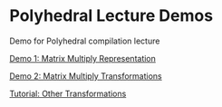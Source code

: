 # Polyhedral Lecture Demos
Demo for Polyhedral compilation lecture

[Demo 1: Matrix Multiply Representation](http://playground.pollylabs.org/?sess=%7B%221%22%3A%5B%22context%20%3D%20isl.set(%5C%22%7B%20%3A%20%7D%5C%22)%5Cndomain%20%3D%20isl.union_set(%5C%22%5BN%2CM%5D-%3E%7B%20S%5Bi%2Cj%5D%20%3A%200%20%3C%3Di%3C%3DN%20and%200%3C%3Dj%3C%3DM%3B%20%20T%5Bi%2Cj%2Ck%5D%20%3A%200%20%3C%3Di%3C%3DN%20and%200%3C%3Dj%3C%3DM%20and%200%3C%3Dk%3C%3DM%20%7D%5C%22)%5Cnschedule%20%3D%20isl.union_map(%5C%22%7B%20S%5Bi%2Cj%5D%20-%3E%20W%5Bi%2Cj%2C-1%5D%20%3B%20T%5Bi%2Cj%2Ck%5D-%3EW%5Bi%2Cj%2Ck%5D%20%7D%5C%22)%5Cnschedule_domain%20%3D%20schedule.intersect_domain(domain)%5Cn%22%2C%22%22%2C%22%22%5D%2C%222%22%3A%5B%22build%20%3D%20isl.ast_build.from_context(context)%20%5Cnast%20%3D%20build.node_from_schedule_map(schedule.intersect_domain(domain))%5Cnprint_code(ast)%22%2C%22%22%2C%22%22%5D%2C%223%22%3A%5B%22%22%2C%22%22%2C%22%22%5D%7D)

[Demo 2: Matrix Multiply Transformations](http://playground.pollylabs.org/?sess=%7B%221%22%3A%5B%22context%20%3D%20isl.set(%5C%22%7B%20%3A%20%7D%5C%22)%5Cndomain%20%3D%20isl.union_set(%5C%22%7B%20S%5Bi%2Cj%5D%20%3A%200%20%3C%3Di%3C10%20and%200%3C%3Dj%3C20%3B%20%20T%5Bi%2Cj%2Ck%5D%20%3A%200%20%3C%3Di%3C10%20and%200%3C%3Dj%3C20%20and%200%3C%3Dk%3C30%20%7D%5C%22)%5Cnschedule%20%3D%20isl.union_map(%5C%22%7B%20S%5Bi%2Cj%5D%20-%3E%20W%5Bi%2Cj%2C-1%5D%20%3B%20T%5Bi%2Cj%2Ck%5D-%3EW%5Bi%2Cj%2Ck%5D%20%7D%5C%22)%5Cnschedule_domain%20%3D%20schedule.intersect_domain(domain)%5Cn%22%2C%22%22%2C%22python%22%5D%2C%222%22%3A%5B%22build%20%3D%20isl.ast_build.from_context(context)%20%5Cnast%20%3D%20build.node_from_schedule_map(schedule.intersect_domain(domain))%5Cnprint_code(ast)%22%2C%22%3Cpre%20class%3D%27code%27%3E%3Ccode%20class%3D%5C%22cpp%20hljs%5C%22%3Efor%20(int%20c0%20%3D%200%3B%20c0%20%3C%3D%209%3B%20c0%20%2B%3D%201)%5Cn%20%20for%20(int%20c1%20%3D%200%3B%20c1%20%3C%3D%2019%3B%20c1%20%2B%3D%201)%20%7B%5Cn%20%20%20%20S(c0%2C%20c1)%3B%5Cn%20%20%20%20for%20(int%20c2%20%3D%200%3B%20c2%20%3C%3D%2029%3B%20c2%20%2B%3D%201)%5Cn%20%20%20%20%20%20T(c0%2C%20c1%2C%20c2)%3B%5Cn%20%20%7D%5Cn%3C%2Fcode%3E%3C%2Fpre%3E%5Cn%22%2C%22python%22%5D%2C%223%22%3A%5B%22%23Loop%20Permutation%5Cn%23%23%20i%2Cj%20permutation%22%2C%22%3Ca%20onclick%3D%27pt_editMarkdown(this)%27%20tabindex%3D%27-1%27%20class%3D%5C%22pt-markdown-link%5C%22%3E%5BMarkdown%5D%3C%2Fa%3E%3Ch1%20id%3D%5C%22looppermutation%5C%22%3ELoop%20Permutation%3C%2Fh1%3E%5Cn%3Ch2%20id%3D%5C%22ijpermutation%5C%22%3Ei%2Cj%20permutation%3C%2Fh2%3E%5Cn%22%2C%22markdown%22%5D%2C%224%22%3A%5B%22transformation%20%3D%20isl.union_map(%5C%22%7BW%5Bi%2Cj%2Ck%5D-%3EW%5Bj%2Ci%2Ck%5D%7D%5C%22)%5Cntransformed_schedule%20%3D%20schedule.apply_range(transformation)%5Cnast_i_j%20%3D%20build.node_from_schedule_map(transformed_schedule.intersect_domain(domain))%5Cnprint_code(ast_i_j)%22%2C%22%3Cpre%20class%3D%27code%27%3E%3Ccode%20class%3D%5C%22cpp%20hljs%5C%22%3Efor%20(int%20c0%20%3D%200%3B%20c0%20%3C%3D%2019%3B%20c0%20%2B%3D%201)%5Cn%20%20for%20(int%20c1%20%3D%200%3B%20c1%20%3C%3D%209%3B%20c1%20%2B%3D%201)%20%7B%5Cn%20%20%20%20S(c1%2C%20c0)%3B%5Cn%20%20%20%20for%20(int%20c2%20%3D%200%3B%20c2%20%3C%3D%2029%3B%20c2%20%2B%3D%201)%5Cn%20%20%20%20%20%20T(c1%2C%20c0%2C%20c2)%3B%5Cn%20%20%7D%5Cn%3C%2Fcode%3E%3C%2Fpre%3E%5Cn%22%2C%22python%22%5D%2C%225%22%3A%5B%22%23%23%20Move%20K%20to%20outermost%20loop%22%2C%22%3Ca%20onclick%3D%27pt_editMarkdown(this)%27%20tabindex%3D%27-1%27%20class%3D%5C%22pt-markdown-link%5C%22%3E%5BMarkdown%5D%3C%2Fa%3E%3Ch2%20id%3D%5C%22movektooutermostloop%5C%22%3EMove%20K%20to%20outermost%20loop%3C%2Fh2%3E%5Cn%22%2C%22markdown%22%5D%2C%226%22%3A%5B%22transformation_2%20%3D%20isl.union_map(%5C%22%7BW%5Bi%2Cj%2Ck%5D-%3EW%5Bk%2Ci%2Cj%5D%7D%5C%22)%5Cntransformed_schedule_2%20%3D%20schedule.apply_range(transformation_2)%5Cnast_i_k%20%3D%20build.node_from_schedule_map(transformed_schedule_2.intersect_domain(domain))%5Cnprint_code(ast_i_k)%22%2C%22%3Cpre%20class%3D%27code%27%3E%3Ccode%20class%3D%5C%22cpp%20hljs%5C%22%3E%7B%5Cn%20%20for%20(int%20c1%20%3D%200%3B%20c1%20%3C%3D%209%3B%20c1%20%2B%3D%201)%5Cn%20%20%20%20for%20(int%20c2%20%3D%200%3B%20c2%20%3C%3D%2019%3B%20c2%20%2B%3D%201)%5Cn%20%20%20%20%20%20S(c1%2C%20c2)%3B%5Cn%20%20for%20(int%20c0%20%3D%200%3B%20c0%20%3C%3D%2029%3B%20c0%20%2B%3D%201)%5Cn%20%20%20%20for%20(int%20c1%20%3D%200%3B%20c1%20%3C%3D%209%3B%20c1%20%2B%3D%201)%5Cn%20%20%20%20%20%20for%20(int%20c2%20%3D%200%3B%20c2%20%3C%3D%2019%3B%20c2%20%2B%3D%201)%5Cn%20%20%20%20%20%20%20%20T(c1%2C%20c2%2C%20c0)%3B%5Cn%7D%5Cn%3C%2Fcode%3E%3C%2Fpre%3E%5Cn%22%2C%22python%22%5D%2C%227%22%3A%5B%22%23%20Loop%20Tiling%22%2C%22%3Ca%20onclick%3D%27pt_editMarkdown(this)%27%20tabindex%3D%27-1%27%20class%3D%5C%22pt-markdown-link%5C%22%3E%5BMarkdown%5D%3C%2Fa%3E%3Ch1%20id%3D%5C%22looptiling%5C%22%3ELoop%20Tiling%3C%2Fh1%3E%5Cn%22%2C%22markdown%22%5D%2C%228%22%3A%5B%22tile_size%3D5%5Cntransformation_3%20%3D%20isl.union_map(%5C%22%7BW%5Bi%2Cj%2Ck%5D-%3EW%5Bfloor(i%2F5)%2Cfloor(j%2F5)%2Ci%255%2Cj%255%2Ck%5D%7D%5C%22)%5Cntransformed_schedule_3%20%3D%20schedule.apply_range(transformation_3)%5Cnast_i_k%20%3D%20build.node_from_schedule_map(transformed_schedule_3.intersect_domain(domain))%5Cnprint_code(ast_i_k)%22%2C%22%3Cpre%20class%3D%27code%27%3E%3Ccode%20class%3D%5C%22cpp%20hljs%5C%22%3Efor%20(int%20c0%20%3D%200%3B%20c0%20%3C%3D%201%3B%20c0%20%2B%3D%201)%5Cn%20%20for%20(int%20c1%20%3D%200%3B%20c1%20%3C%3D%203%3B%20c1%20%2B%3D%201)%5Cn%20%20%20%20for%20(int%20c2%20%3D%200%3B%20c2%20%3C%3D%204%3B%20c2%20%2B%3D%201)%5Cn%20%20%20%20%20%20for%20(int%20c3%20%3D%200%3B%20c3%20%3C%3D%204%3B%20c3%20%2B%3D%201)%20%7B%5Cn%20%20%20%20%20%20%20%20S(5%20*%20c0%20%2B%20c2%2C%205%20*%20c1%20%2B%20c3)%3B%5Cn%20%20%20%20%20%20%20%20for%20(int%20c4%20%3D%200%3B%20c4%20%3C%3D%2029%3B%20c4%20%2B%3D%201)%5Cn%20%20%20%20%20%20%20%20%20%20T(5%20*%20c0%20%2B%20c2%2C%205%20*%20c1%20%2B%20c3%2C%20c4)%3B%5Cn%20%20%20%20%20%20%7D%5Cn%3C%2Fcode%3E%3C%2Fpre%3E%5Cn%22%2C%22python%22%5D%2C%229%22%3A%5B%22%23%23%23Order%20of%20update%20on%20C%5Cn%23%23%23%23%20Tile%201%5CnC%5B0%2C0%5D%2CC%5B0%2C1%5D%2CC%5B0%2C2%5D%2CC%5B0%2C3%5D%2CC%5B0%2C4%5D%2C%5Cn%5CnC%5B1%2C0%5D%2CC%5B1%2C1%5D%2CC%5B1%2C2%5D%2CC%5B1%2C3%5D%2CC%5B1%2C4%5D%2C%5Cn%5CnC%5B2%2C0%5D%2CC%5B2%2C1%5D%2CC%5B2%2C2%5D%2CC%5B2%2C3%5D%2CC%5B2%2C4%5D%2C%5Cn%5CnC%5B3%2C0%5D%2CC%5B3%2C1%5D%2CC%5B3%2C2%5D%2CC%5B3%2C3%5D%2CC%5B3%2C4%5D%2C%5Cn%5CnC%5B4%2C0%5D%2CC%5B4%2C1%5D%2CC%5B4%2C2%5D%2CC%5B4%2C3%5D%2CC%5B4%2C4%5D%2C%5Cn%5Cn%5Cn%23%23%23%23%20Tile%202%5CnC%5B0%2C5%5D%2CC%5B0%2C6%5D%2CC%5B0%2C7%5D%2CC%5B0%2C8%5D%2CC%5B0%2C9%5D%2C%5Cn%5CnC%5B1%2C5%5D%2CC%5B1%2C6%5D%2CC%5B1%2C7%5D%2CC%5B1%2C8%5D%2CC%5B1%2C9%5D%2C%5Cn%5CnC%5B2%2C5%5D%2CC%5B2%2C6%5D%2CC%5B2%2C7%5D%2CC%5B2%2C8%5D%2CC%5B2%2C9%5D%2C%5Cn%5CnC%5B3%2C5%5D%2CC%5B3%2C6%5D%2CC%5B3%2C7%5D%2CC%5B3%2C8%5D%2CC%5B3%2C9%5D%2C%5Cn%5CnC%5B4%2C5%5D%2CC%5B4%2C6%5D%2CC%5B4%2C7%5D%2CC%5B4%2C8%5D%2CC%5B4%2C9%5D%2C%5Cn%5Cn%23%23%23%23%20Tile%203%5Cn%5CnC%5B0%2C10%5D%2CC%5B0%2C11%5D%2CC%5B0%2C12%5D%2CC%5B0%2C13%5D%2CC%5B0%2C14%5D%2C%5Cn%5CnC%5B1%2C10%5D%2CC%5B1%2C11%5D%2CC%5B1%2C12%5D%2CC%5B1%2C13%5D%2CC%5B1%2C14%5D%2C%5Cn%5CnC%5B2%2C10%5D%2CC%5B2%2C11%5D%2CC%5B2%2C12%5D%2CC%5B2%2C13%5D%2CC%5B2%2C14%5D%2C%5Cn%5CnC%5B3%2C10%5D%2CC%5B3%2C11%5D%2CC%5B3%2C12%5D%2CC%5B3%2C13%5D%2CC%5B3%2C14%5D%2C%5Cn%5CnC%5B4%2C10%5D%2CC%5B4%2C11%5D%2CC%5B4%2C12%5D%2CC%5B4%2C13%5D%2CC%5B4%2C14%5D%2C%5Cn%5Cn...%22%2C%22%3Ca%20onclick%3D%27pt_editMarkdown(this)%27%20tabindex%3D%27-1%27%20class%3D%5C%22pt-markdown-link%5C%22%3E%5BMarkdown%5D%3C%2Fa%3E%3Ch3%20id%3D%5C%22orderofupdateonc%5C%22%3EOrder%20of%20update%20on%20C%3C%2Fh3%3E%5Cn%3Ch4%20id%3D%5C%22tile1%5C%22%3ETile%201%3C%2Fh4%3E%5Cn%3Cp%3EC%5B0%2C0%5D%2CC%5B0%2C1%5D%2CC%5B0%2C2%5D%2CC%5B0%2C3%5D%2CC%5B0%2C4%5D%2C%3C%2Fp%3E%5Cn%3Cp%3EC%5B1%2C0%5D%2CC%5B1%2C1%5D%2CC%5B1%2C2%5D%2CC%5B1%2C3%5D%2CC%5B1%2C4%5D%2C%3C%2Fp%3E%5Cn%3Cp%3EC%5B2%2C0%5D%2CC%5B2%2C1%5D%2CC%5B2%2C2%5D%2CC%5B2%2C3%5D%2CC%5B2%2C4%5D%2C%3C%2Fp%3E%5Cn%3Cp%3EC%5B3%2C0%5D%2CC%5B3%2C1%5D%2CC%5B3%2C2%5D%2CC%5B3%2C3%5D%2CC%5B3%2C4%5D%2C%3C%2Fp%3E%5Cn%3Cp%3EC%5B4%2C0%5D%2CC%5B4%2C1%5D%2CC%5B4%2C2%5D%2CC%5B4%2C3%5D%2CC%5B4%2C4%5D%2C%3C%2Fp%3E%5Cn%3Ch4%20id%3D%5C%22tile2%5C%22%3ETile%202%3C%2Fh4%3E%5Cn%3Cp%3EC%5B0%2C5%5D%2CC%5B0%2C6%5D%2CC%5B0%2C7%5D%2CC%5B0%2C8%5D%2CC%5B0%2C9%5D%2C%3C%2Fp%3E%5Cn%3Cp%3EC%5B1%2C5%5D%2CC%5B1%2C6%5D%2CC%5B1%2C7%5D%2CC%5B1%2C8%5D%2CC%5B1%2C9%5D%2C%3C%2Fp%3E%5Cn%3Cp%3EC%5B2%2C5%5D%2CC%5B2%2C6%5D%2CC%5B2%2C7%5D%2CC%5B2%2C8%5D%2CC%5B2%2C9%5D%2C%3C%2Fp%3E%5Cn%3Cp%3EC%5B3%2C5%5D%2CC%5B3%2C6%5D%2CC%5B3%2C7%5D%2CC%5B3%2C8%5D%2CC%5B3%2C9%5D%2C%3C%2Fp%3E%5Cn%3Cp%3EC%5B4%2C5%5D%2CC%5B4%2C6%5D%2CC%5B4%2C7%5D%2CC%5B4%2C8%5D%2CC%5B4%2C9%5D%2C%3C%2Fp%3E%5Cn%3Ch4%20id%3D%5C%22tile3%5C%22%3ETile%203%3C%2Fh4%3E%5Cn%3Cp%3EC%5B0%2C10%5D%2CC%5B0%2C11%5D%2CC%5B0%2C12%5D%2CC%5B0%2C13%5D%2CC%5B0%2C14%5D%2C%3C%2Fp%3E%5Cn%3Cp%3EC%5B1%2C10%5D%2CC%5B1%2C11%5D%2CC%5B1%2C12%5D%2CC%5B1%2C13%5D%2CC%5B1%2C14%5D%2C%3C%2Fp%3E%5Cn%3Cp%3EC%5B2%2C10%5D%2CC%5B2%2C11%5D%2CC%5B2%2C12%5D%2CC%5B2%2C13%5D%2CC%5B2%2C14%5D%2C%3C%2Fp%3E%5Cn%3Cp%3EC%5B3%2C10%5D%2CC%5B3%2C11%5D%2CC%5B3%2C12%5D%2CC%5B3%2C13%5D%2CC%5B3%2C14%5D%2C%3C%2Fp%3E%5Cn%3Cp%3EC%5B4%2C10%5D%2CC%5B4%2C11%5D%2CC%5B4%2C12%5D%2CC%5B4%2C13%5D%2CC%5B4%2C14%5D%2C%3C%2Fp%3E%5Cn%3Cp%3E...%3C%2Fp%3E%5Cn%22%2C%22markdown%22%5D%2C%2210%22%3A%5B%22%23%20Composition%5Cn%23%20Permute%20K%20to%20outermost%20loop%20and%20tiling%20on%20the%202%20innermost%20loops%22%2C%22%3Ca%20onclick%3D%27pt_editMarkdown(this)%27%20tabindex%3D%27-1%27%20class%3D%5C%22pt-markdown-link%5C%22%3E%5BMarkdown%5D%3C%2Fa%3E%3Ch1%20id%3D%5C%22composition%5C%22%3EComposition%3C%2Fh1%3E%5Cn%3Ch1%20id%3D%5C%22permutektooutermostloopandtilingonthe2innermostloops%5C%22%3EPermute%20K%20to%20outermost%20loop%20and%20tiling%20on%20the%202%20innermost%20loops%3C%2Fh1%3E%5Cn%22%2C%22markdown%22%5D%2C%2211%22%3A%5B%22transformation_2%20%3D%20isl.union_map(%5C%22%7BW%5Bi%2Cj%2Ck%5D-%3EW%5Bk%2Ci%2Cj%5D%7D%5C%22)%5Cntransformation_3%20%3D%20isl.union_map(%5C%22%7BW%5Bi%2Cj%2Ck%5D-%3EW%5Bi%2Cfloor(j%2F5)%2Cfloor(k%2F5)%2Cj%255%2Ck%255%5D%7D%5C%22)%5Cntransformation_2_3%20%3D%20transformation_2.apply_range(transformation_3)%5Cntransformed_schedule_2_3%20%3D%20schedule.apply_range(transformation_2_3)%5Cnast_composed%20%3D%20build.node_from_schedule_map(transformed_schedule_2_3.intersect_domain(domain))%5Cnprint_code(ast_composed)%22%2C%22%3Cpre%20class%3D%27code%27%3E%3Ccode%20class%3D%5C%22cpp%20hljs%5C%22%3E%7B%5Cn%20%20for%20(int%20c1%20%3D%200%3B%20c1%20%3C%3D%201%3B%20c1%20%2B%3D%201)%5Cn%20%20%20%20for%20(int%20c2%20%3D%200%3B%20c2%20%3C%3D%203%3B%20c2%20%2B%3D%201)%5Cn%20%20%20%20%20%20for%20(int%20c3%20%3D%200%3B%20c3%20%3C%3D%204%3B%20c3%20%2B%3D%201)%5Cn%20%20%20%20%20%20%20%20for%20(int%20c4%20%3D%200%3B%20c4%20%3C%3D%204%3B%20c4%20%2B%3D%201)%5Cn%20%20%20%20%20%20%20%20%20%20S(5%20*%20c1%20%2B%20c3%2C%205%20*%20c2%20%2B%20c4)%3B%5Cn%20%20for%20(int%20c0%20%3D%200%3B%20c0%20%3C%3D%2029%3B%20c0%20%2B%3D%201)%5Cn%20%20%20%20for%20(int%20c1%20%3D%200%3B%20c1%20%3C%3D%201%3B%20c1%20%2B%3D%201)%5Cn%20%20%20%20%20%20for%20(int%20c2%20%3D%200%3B%20c2%20%3C%3D%203%3B%20c2%20%2B%3D%201)%5Cn%20%20%20%20%20%20%20%20for%20(int%20c3%20%3D%200%3B%20c3%20%3C%3D%204%3B%20c3%20%2B%3D%201)%5Cn%20%20%20%20%20%20%20%20%20%20for%20(int%20c4%20%3D%200%3B%20c4%20%3C%3D%204%3B%20c4%20%2B%3D%201)%5Cn%20%20%20%20%20%20%20%20%20%20%20%20T(5%20*%20c1%20%2B%20c3%2C%205%20*%20c2%20%2B%20c4%2C%20c0)%3B%5Cn%7D%5Cn%3C%2Fcode%3E%3C%2Fpre%3E%5Cn%22%2C%22python%22%5D%2C%2212%22%3A%5B%22%22%2C%22%22%2C%22%22%5D%7D%0A)


[Tutorial: Other Transformations](%7B%221%22%3A%5B%22%23%20Classical%20Loop%20Transformations%22%2C%22%3Ca%20onclick%3D%27pt_editMarkdown(this)%27%20tabindex%3D%27-1%27%20class%3D%5C%22pt-markdown-link%5C%22%3E%5BMarkdown%5D%3C%2Fa%3E%3Ch1%20id%3D%5C%22classicallooptransformations%5C%22%3EClassical%20Loop%20Transformations%3C%2Fh1%3E%5Cn%22%2C%22markdown%22%5D%2C%222%22%3A%5B%22%23%23%23%20Setup%20AST%20generation%20infrastructure%22%2C%22%3Ca%20onclick%3D%27pt_editMarkdown(this)%27%20tabindex%3D%27-1%27%20class%3D%5C%22pt-markdown-link%5C%22%3E%5BMarkdown%5D%3C%2Fa%3E%3Ch3%20id%3D%5C%22setupastgenerationinfrastructure%5C%22%3ESetup%20AST%20generation%20infrastructure%3C%2Fh3%3E%5Cn%22%2C%22markdown%22%5D%2C%223%22%3A%5B%22def%20print_before_after(domain%2C%20schedule_original%2C%20schedule_new)%3A%5Cn%20%20%20%20context%20%3D%20isl.set(%5C%22%7B%20%3A%20%7D%5C%22)%5Cn%20%20%20%20build%20%3D%20isl.ast_build.from_context(context)%5Cn%20%20%20%20schedule_original%20%3D%20schedule_original.intersect_domain(domain)%5Cn%20%20%20%20schedule_new%20%3D%20schedule_new.intersect_domain(domain)%5Cn%20%20%20%20print(%5C%22%3Cb%3EBefore%20Transform%3A%3C%2Fb%3E%5C%22)%5Cn%20%20%20%20ast%20%3D%20build.node_from_schedule_map(schedule_original)%5Cn%20%20%20%20print_code(ast)%5Cn%20%20%20%20print(%5C%22%3Cb%3EAfter%20Transform%3A%3C%2Fb%3E%5C%22)%5Cn%20%20%20%20ast%20%3D%20build.node_from_schedule_map(schedule_new)%5Cn%20%20%20%20print_code(ast)%22%2C%22%22%2C%22python%22%5D%2C%224%22%3A%5B%22%23%23%20Loop%20Reversal%5Cn%5CnLoop%20reversal%20changes%20the%20direction%20in%20which%20elements%20of%20a%20loop%20are%20visited.%20After%20loop%20reversal%2C%20the%20previous%20first%20loop%20iteration%20is%20executed%20last%20and%20the%20previous%20last%20loop%20iteration%20is%20executed%20first.%5Cn%5Cn**Benefits**%3A%5Cn-%20Can%20be%20used%20to%20shorten%20dependences%22%2C%22%3Ca%20onclick%3D%27pt_editMarkdown(this)%27%20tabindex%3D%27-1%27%20class%3D%5C%22pt-markdown-link%5C%22%3E%5BMarkdown%5D%3C%2Fa%3E%3Ch2%20id%3D%5C%22loopreversal%5C%22%3ELoop%20Reversal%3C%2Fh2%3E%5Cn%3Cp%3ELoop%20reversal%20changes%20the%20direction%20in%20which%20elements%20of%20a%20loop%20are%20visited.%20After%20loop%20reversal%2C%20the%20previous%20first%20loop%20iteration%20is%20executed%20last%20and%20the%20previous%20last%20loop%20iteration%20is%20executed%20first.%3C%2Fp%3E%5Cn%3Cp%3E%3Cstrong%3EBenefits%3C%2Fstrong%3E%3A%3C%2Fp%3E%5Cn%3Cul%3E%5Cn%3Cli%3ECan%20be%20used%20to%20shorten%20dependences%3C%2Fli%3E%5Cn%3C%2Ful%3E%5Cn%22%2C%22markdown%22%5D%2C%225%22%3A%5B%22domain%20%3D%20isl.union_set(%5C%22%5Bn%5D%20-%3E%20%7BS%5Bi%5D%20%3A%200%20%3C%3D%20i%20%3C%20n%7D%5C%22)%5Cnoriginal%20%3D%20isl.union_map(%5C%22%7BS%5Bi%5D%20-%3E%20%5Bi%5D%7D%5C%22)%5Cntransformation%20%3D%20isl.union_map(%5C%22%7B%5Bi%5D%20-%3E%20%5B-i%5D%7D%5C%22)%5Cn%5Cntransformed%20%3D%20original.apply_range(transformation)%5Cnprint_before_after(domain%2C%20original%2C%20transformed)%22%2C%22%3Cb%3EBefore%20Transform%3A%3C%2Fb%3E%5Cn%3Cpre%20class%3D%27code%27%3E%3Ccode%20class%3D%5C%22cpp%20hljs%5C%22%3Efor%20(int%20c0%20%3D%200%3B%20c0%20%3C%20n%3B%20c0%20%2B%3D%201)%5Cn%20%20S(c0)%3B%5Cn%3C%2Fcode%3E%3C%2Fpre%3E%5Cn%3Cb%3EAfter%20Transform%3A%3C%2Fb%3E%5Cn%3Cpre%20class%3D%27code%27%3E%3Ccode%20class%3D%5C%22cpp%20hljs%5C%22%3Efor%20(int%20c0%20%3D%20-n%20%2B%201%3B%20c0%20%3C%3D%200%3B%20c0%20%2B%3D%201)%5Cn%20%20S(-c0)%3B%5Cn%3C%2Fcode%3E%3C%2Fpre%3E%5Cn%22%2C%22python%22%5D%2C%226%22%3A%5B%22%23%20Loop%20Fusion%5Cn%5CnAfter%20Loop%20fusion%20two%20statements%20that%20have%20previously%20been%20enumerated%20by%20different%20loops%20are%5Cnnow%20enumerated%20by%20a%20single%20loop.%5Cn%5Cn**Benefits%3A**%5Cn%20%20-%20Improves%20data-locality%5Cn%22%2C%22%3Ca%20onclick%3D%27pt_editMarkdown(this)%27%20tabindex%3D%27-1%27%20class%3D%5C%22pt-markdown-link%5C%22%3E%5BMarkdown%5D%3C%2Fa%3E%3Ch1%20id%3D%5C%22loopfusion%5C%22%3ELoop%20Fusion%3C%2Fh1%3E%5Cn%3Cp%3EAfter%20Loop%20fusion%20two%20statements%20that%20have%20previously%20been%20enumerated%20by%20different%20loops%20are%5Cnnow%20enumerated%20by%20a%20single%20loop.%3C%2Fp%3E%5Cn%3Cp%3E%3Cstrong%3EBenefits%3A%3C%2Fstrong%3E%3C%2Fp%3E%5Cn%3Cul%3E%5Cn%3Cli%3EImproves%20data-locality%3C%2Fli%3E%5Cn%3C%2Ful%3E%5Cn%22%2C%22markdown%22%5D%2C%227%22%3A%5B%22domain%20%3D%20isl.union_set(%5C%22%5Bn%5D%20-%3E%20%7BS%5Bi%5D%20%3A%200%20%3C%3D%20i%20%3C%3D%20n%3B%20T%5Bi%5D%20%3A%200%20%3C%3D%20i%20%3C%3D%20n%7D%5C%22)%5Cnoriginal%20%3D%20isl.union_map(%5C%22%7BS%5Bi%5D%20-%3E%20%5B0%2C%20i%5D%3B%20T%5Bi%5D%20-%3E%20%5B1%2C%20i%5D%7D%5C%22)%5Cntransformation%20%3D%20isl.union_map(%5C%22%7B%5B0%2C%20i%5D%20-%3E%20%5Bi%2C0%5D%3B%20%5B1%2C%20i%5D%20-%3E%20%5Bi%2C%201%5D%7D%5C%22)%5Cntransformed%20%3D%20original.apply_range(transformation)%5Cnprint_before_after(domain%2C%20original%2C%20transformed)%22%2C%22%3Cb%3EBefore%20Transform%3A%3C%2Fb%3E%5Cn%3Cpre%20class%3D%27code%27%3E%3Ccode%20class%3D%5C%22cpp%20hljs%5C%22%3E%7B%5Cn%20%20for%20(int%20c1%20%3D%200%3B%20c1%20%3C%3D%20n%3B%20c1%20%2B%3D%201)%5Cn%20%20%20%20S(c1)%3B%5Cn%20%20for%20(int%20c1%20%3D%200%3B%20c1%20%3C%3D%20n%3B%20c1%20%2B%3D%201)%5Cn%20%20%20%20T(c1)%3B%5Cn%7D%5Cn%3C%2Fcode%3E%3C%2Fpre%3E%5Cn%3Cb%3EAfter%20Transform%3A%3C%2Fb%3E%5Cn%3Cpre%20class%3D%27code%27%3E%3Ccode%20class%3D%5C%22cpp%20hljs%5C%22%3Efor%20(int%20c0%20%3D%200%3B%20c0%20%3C%3D%20n%3B%20c0%20%2B%3D%201)%20%7B%5Cn%20%20S(c0)%3B%5Cn%20%20T(c0)%3B%5Cn%7D%5Cn%3C%2Fcode%3E%3C%2Fpre%3E%5Cn%22%2C%22python%22%5D%2C%228%22%3A%5B%22%23%20Loop%20Fission%20(Loop%20Distribution)%5Cn%5CnLoop%20fission%20takes%20two%20statements%20that%20have%20been%20originally%20executed%20in%20the%20same%5Cnloop%20and%20distributes%20them%20to%20two%20separate%20loops.%5Cn%5Cn**Benefits%3A**%5Cn%20-%20Reduces%20register%20pressure%5Cn%20-%20Enables%20other%20transformations%2C%20i.e.%20SIMDization%20in%20case%20only%20one%20of%5Cn%20%20%20the%20two%20statements%20in%20a%20loop%20body%20allows%20for%20parallel%20execution.%22%2C%22%3Ca%20onclick%3D%27pt_editMarkdown(this)%27%20tabindex%3D%27-1%27%20class%3D%5C%22pt-markdown-link%5C%22%3E%5BMarkdown%5D%3C%2Fa%3E%3Ch1%20id%3D%5C%22loopfissionloopdistribution%5C%22%3ELoop%20Fission%20(Loop%20Distribution)%3C%2Fh1%3E%5Cn%3Cp%3ELoop%20fission%20takes%20two%20statements%20that%20have%20been%20originally%20executed%20in%20the%20same%5Cnloop%20and%20distributes%20them%20to%20two%20separate%20loops.%3C%2Fp%3E%5Cn%3Cp%3E%3Cstrong%3EBenefits%3A%3C%2Fstrong%3E%3C%2Fp%3E%5Cn%3Cul%3E%5Cn%3Cli%3EReduces%20register%20pressure%3C%2Fli%3E%5Cn%3Cli%3EEnables%20other%20transformations%2C%20i.e.%20SIMDization%20in%20case%20only%20one%20of%5Cnthe%20two%20statements%20in%20a%20loop%20body%20allows%20for%20parallel%20execution.%3C%2Fli%3E%5Cn%3C%2Ful%3E%5Cn%22%2C%22markdown%22%5D%2C%229%22%3A%5B%22domain%20%3D%20isl.union_set(%5C%22%5Bn%5D%20-%3E%20%7BS%5Bi%5D%20%3A%200%20%3C%3D%20i%20%3C%3D%20n%3B%20T%5Bi%5D%20%3A%200%20%3C%3D%20i%20%3C%3D%20n%7D%5C%22)%5Cnoriginal%20%3D%20isl.union_map(%5C%22%7BS%5Bi%5D%20-%3E%20%5Bi%2C%200%5D%3B%20T%5Bi%5D%20-%3E%20%5Bi%2C%201%5D%7D%5C%22)%5Cntransformation%20%3D%20isl.union_map(%5C%22%7B%5Bi%2C%200%5D%20-%3E%20%5B0%2C%20i%5D%3B%20%5Bi%2C%201%5D%20-%3E%20%5B1%2C%20i%5D%7D%5C%22)%5Cn%5Cntransformed%20%3D%20original.apply_range(transformation)%5Cnprint_before_after(domain%2C%20original%2C%20transformed)%22%2C%22%3Cb%3EBefore%20Transform%3A%3C%2Fb%3E%5Cn%3Cpre%20class%3D%27code%27%3E%3Ccode%20class%3D%5C%22cpp%20hljs%5C%22%3Efor%20(int%20c0%20%3D%200%3B%20c0%20%3C%3D%20n%3B%20c0%20%2B%3D%201)%20%7B%5Cn%20%20S(c0)%3B%5Cn%20%20T(c0)%3B%5Cn%7D%5Cn%3C%2Fcode%3E%3C%2Fpre%3E%5Cn%3Cb%3EAfter%20Transform%3A%3C%2Fb%3E%5Cn%3Cpre%20class%3D%27code%27%3E%3Ccode%20class%3D%5C%22cpp%20hljs%5C%22%3E%7B%5Cn%20%20for%20(int%20c1%20%3D%200%3B%20c1%20%3C%3D%20n%3B%20c1%20%2B%3D%201)%5Cn%20%20%20%20S(c1)%3B%5Cn%20%20for%20(int%20c1%20%3D%200%3B%20c1%20%3C%3D%20n%3B%20c1%20%2B%3D%201)%5Cn%20%20%20%20T(c1)%3B%5Cn%7D%5Cn%3C%2Fcode%3E%3C%2Fpre%3E%5Cn%22%2C%22python%22%5D%2C%2210%22%3A%5B%22%23%20Loop%20Interchange%22%2C%22%3Ca%20onclick%3D%27pt_editMarkdown(this)%27%20tabindex%3D%27-1%27%20class%3D%5C%22pt-markdown-link%5C%22%3E%5BMarkdown%5D%3C%2Fa%3E%3Ch1%20id%3D%5C%22loopinterchange%5C%22%3ELoop%20Interchange%3C%2Fh1%3E%5Cn%22%2C%22markdown%22%5D%2C%2211%22%3A%5B%22domain%20%3D%20isl.union_set(%5C%22%5Bn%2Cm%5D%20-%3E%20%7BS%5Bi%2Cj%5D%20%3A%200%20%3C%3D%20i%20%3C%3D%20n%20and%200%20%3C%3D%20j%20%3C%3D%20m%20%7D%5C%22)%5Cnoriginal%20%3D%20isl.union_map(%5C%22%7BS%5Bi%2Cj%5D%20-%3E%20%5Bi%2C%20j%5D%7D%5C%22)%5Cntransformation%20%3D%20isl.union_map(%5C%22%7B%5Bi%2C%20j%5D%20-%3E%20%5Bj%2C%20i%5D%7D%5C%22)%5Cn%5Cntransformed%20%3D%20original.apply_range(transformation)%5Cnprint_before_after(domain%2C%20original%2C%20transformed)%22%2C%22%3Cb%3EBefore%20Transform%3A%3C%2Fb%3E%5Cn%3Cpre%20class%3D%27code%27%3E%3Ccode%20class%3D%5C%22cpp%20hljs%5C%22%3Efor%20(int%20c0%20%3D%200%3B%20c0%20%3C%3D%20n%3B%20c0%20%2B%3D%201)%5Cn%20%20for%20(int%20c1%20%3D%200%3B%20c1%20%3C%3D%20m%3B%20c1%20%2B%3D%201)%5Cn%20%20%20%20S(c0%2C%20c1)%3B%5Cn%3C%2Fcode%3E%3C%2Fpre%3E%5Cn%3Cb%3EAfter%20Transform%3A%3C%2Fb%3E%5Cn%3Cpre%20class%3D%27code%27%3E%3Ccode%20class%3D%5C%22cpp%20hljs%5C%22%3Efor%20(int%20c0%20%3D%200%3B%20c0%20%3C%3D%20m%3B%20c0%20%2B%3D%201)%5Cn%20%20for%20(int%20c1%20%3D%200%3B%20c1%20%3C%3D%20n%3B%20c1%20%2B%3D%201)%5Cn%20%20%20%20S(c1%2C%20c0)%3B%5Cn%3C%2Fcode%3E%3C%2Fpre%3E%5Cn%22%2C%22python%22%5D%2C%2212%22%3A%5B%22%23%20Strip%20Mining%5Cn%5CnStrip%20mining%20partitions%20a%20single%20loop%20into%20chunks%20that%20are%20enumerated%20by%20two%20loops.%5CnAn%20outer%20loop%20enumerates%20the%20individual%20blocks%2C%20whereas%20the%20inner%20loop%20enumerates%5Cnthe%20individual%20iterations%20that%20belong%20to%20each%20block.%5Cn%5Cn**Benefits%3A**%5Cn%20-%20Building%20block%20for%20loop%20tiling%20and%20unroll-and-jam.%22%2C%22%3Ca%20onclick%3D%27pt_editMarkdown(this)%27%20tabindex%3D%27-1%27%20class%3D%5C%22pt-markdown-link%5C%22%3E%5BMarkdown%5D%3C%2Fa%3E%3Ch1%20id%3D%5C%22stripmining%5C%22%3EStrip%20Mining%3C%2Fh1%3E%5Cn%3Cp%3EStrip%20mining%20partitions%20a%20single%20loop%20into%20chunks%20that%20are%20enumerated%20by%20two%20loops.%5CnAn%20outer%20loop%20enumerates%20the%20individual%20blocks%2C%20whereas%20the%20inner%20loop%20enumerates%5Cnthe%20individual%20iterations%20that%20belong%20to%20each%20block.%3C%2Fp%3E%5Cn%3Cp%3E%3Cstrong%3EBenefits%3A%3C%2Fstrong%3E%3C%2Fp%3E%5Cn%3Cul%3E%5Cn%3Cli%3EBuilding%20block%20for%20loop%20tiling%20and%20unroll-and-jam.%3C%2Fli%3E%5Cn%3C%2Ful%3E%5Cn%22%2C%22markdown%22%5D%2C%2213%22%3A%5B%22domain%20%3D%20isl.union_set(%5C%22%7BS%5Bi%5D%20%3A%200%20%3C%3D%20i%20%3C%201024%20%7D%5C%22)%5Cnoriginal%20%3D%20isl.union_map(%5C%22%7BS%5Bi%5D%20-%3E%20%5Bi%5D%7D%5C%22)%5Cntransformation%20%3D%20isl.union_map(%5C%22%7B%5Bi%5D%20-%3E%20%5Bfloor(i%2F4)%2C%20i%20%25%204%5D%7D%5C%22)%5Cn%5Cntransformed%20%3D%20original.apply_range(transformation)%5Cnprint_before_after(domain%2C%20original%2C%20transformed)%22%2C%22%3Cb%3EBefore%20Transform%3A%3C%2Fb%3E%5Cn%3Cpre%20class%3D%27code%27%3E%3Ccode%20class%3D%5C%22cpp%20hljs%5C%22%3Efor%20(int%20c0%20%3D%200%3B%20c0%20%3C%3D%201023%3B%20c0%20%2B%3D%201)%5Cn%20%20S(c0)%3B%5Cn%3C%2Fcode%3E%3C%2Fpre%3E%5Cn%3Cb%3EAfter%20Transform%3A%3C%2Fb%3E%5Cn%3Cpre%20class%3D%27code%27%3E%3Ccode%20class%3D%5C%22cpp%20hljs%5C%22%3Efor%20(int%20c0%20%3D%200%3B%20c0%20%3C%3D%20255%3B%20c0%20%2B%3D%201)%5Cn%20%20for%20(int%20c1%20%3D%200%3B%20c1%20%3C%3D%203%3B%20c1%20%2B%3D%201)%5Cn%20%20%20%20S(4%20*%20c0%20%2B%20c1)%3B%5Cn%3C%2Fcode%3E%3C%2Fpre%3E%5Cn%22%2C%22python%22%5D%2C%2214%22%3A%5B%22%23%20Loop%20Tiling%5Cn%5CnLoop%20tiling%20partitions%20the%20execution%20of%20a%20multi-dimensional%20loop%20into%20groups%2C%20the%20tiles.%5CnFirst%20a%20set%20of%20outer%20loops%20enumerate%20all%20tiles%20that%20must%20be%20executed%20and%20for%20each%20tile%5Cna%20set%20of%20inner%20loops%2C%20the%20point%20loops%2C%20enumerates%20the%20individual%20points%20of%20the%20tile.%5Cn%5Cn**Benefits%3A**%5Cn%20-%20Increased%20data-locality%5Cn%20-%20More%20coarse-grained%20parallelism%22%2C%22%3Ca%20onclick%3D%27pt_editMarkdown(this)%27%20tabindex%3D%27-1%27%20class%3D%5C%22pt-markdown-link%5C%22%3E%5BMarkdown%5D%3C%2Fa%3E%3Ch1%20id%3D%5C%22looptiling%5C%22%3ELoop%20Tiling%3C%2Fh1%3E%5Cn%3Cp%3ELoop%20tiling%20partitions%20the%20execution%20of%20a%20multi-dimensional%20loop%20into%20groups%2C%20the%20tiles.%5CnFirst%20a%20set%20of%20outer%20loops%20enumerate%20all%20tiles%20that%20must%20be%20executed%20and%20for%20each%20tile%5Cna%20set%20of%20inner%20loops%2C%20the%20point%20loops%2C%20enumerates%20the%20individual%20points%20of%20the%20tile.%3C%2Fp%3E%5Cn%3Cp%3E%3Cstrong%3EBenefits%3A%3C%2Fstrong%3E%3C%2Fp%3E%5Cn%3Cul%3E%5Cn%3Cli%3EIncreased%20data-locality%3C%2Fli%3E%5Cn%3Cli%3EMore%20coarse-grained%20parallelism%3C%2Fli%3E%5Cn%3C%2Ful%3E%5Cn%22%2C%22markdown%22%5D%2C%2215%22%3A%5B%22domain%20%3D%20isl.union_set(%5C%22%7BS%5Bi%2Cj%5D%20%3A%200%20%3C%3D%20i%2Cj%20%3C%201024%20%7D%5C%22)%5Cnoriginal%20%3D%20isl.union_map(%5C%22%7BS%5Bi%2Cj%5D%20-%3E%20%5Bi%2Cj%5D%7D%5C%22)%5Cntransformation%20%3D%20isl.union_map(%5C%22%7B%5Bi%2Cj%5D%20-%3E%20%5Bfloor(i%2F4)%2C%20i%20%25%204%2C%20floor(j%2F4)%2C%20j%20%25%204%5D%7D%5C%22)%5Cn%5Cntransformed%20%3D%20original.apply_range(transformation)%5Cnprint_before_after(domain%2C%20original%2C%20transformed)%22%2C%22%3Cb%3EBefore%20Transform%3A%3C%2Fb%3E%5Cn%3Cpre%20class%3D%27code%27%3E%3Ccode%20class%3D%5C%22cpp%20hljs%5C%22%3Efor%20(int%20c0%20%3D%200%3B%20c0%20%3C%3D%201023%3B%20c0%20%2B%3D%201)%5Cn%20%20for%20(int%20c1%20%3D%200%3B%20c1%20%3C%3D%201023%3B%20c1%20%2B%3D%201)%5Cn%20%20%20%20S(c0%2C%20c1)%3B%5Cn%3C%2Fcode%3E%3C%2Fpre%3E%5Cn%3Cb%3EAfter%20Transform%3A%3C%2Fb%3E%5Cn%3Cpre%20class%3D%27code%27%3E%3Ccode%20class%3D%5C%22cpp%20hljs%5C%22%3Efor%20(int%20c0%20%3D%200%3B%20c0%20%3C%3D%20255%3B%20c0%20%2B%3D%201)%5Cn%20%20for%20(int%20c1%20%3D%200%3B%20c1%20%3C%3D%203%3B%20c1%20%2B%3D%201)%5Cn%20%20%20%20for%20(int%20c2%20%3D%200%3B%20c2%20%3C%3D%20255%3B%20c2%20%2B%3D%201)%5Cn%20%20%20%20%20%20for%20(int%20c3%20%3D%200%3B%20c3%20%3C%3D%203%3B%20c3%20%2B%3D%201)%5Cn%20%20%20%20%20%20%20%20S(4%20*%20c0%20%2B%20c1%2C%204%20*%20c2%20%2B%20c3)%3B%5Cn%3C%2Fcode%3E%3C%2Fpre%3E%5Cn%22%2C%22python%22%5D%2C%2216%22%3A%5B%22%23%20Unroll-and-jam%5Cn%5CnUnroll-and-jam%20is%20a%20combination%20of%20strip-mining%20of%20the%20outer%20loop%20into%20a%5Cntile%20and%20point%20loop%20and%20then%20an%20interchange%20of%20the%20new%20point%20loop%20with%5Cnthe%20innermost%20loop%20dimension.%5Cn%5Cn**Benefits%3A**%5Cn%20-%20Enables%20outer%20loop%20vectorization%22%2C%22%3Ca%20onclick%3D%27pt_editMarkdown(this)%27%20tabindex%3D%27-1%27%20class%3D%5C%22pt-markdown-link%5C%22%3E%5BMarkdown%5D%3C%2Fa%3E%3Ch1%20id%3D%5C%22unrollandjam%5C%22%3EUnroll-and-jam%3C%2Fh1%3E%5Cn%3Cp%3EUnroll-and-jam%20is%20a%20combination%20of%20strip-mining%20of%20the%20outer%20loop%20into%20a%5Cntile%20and%20point%20loop%20and%20then%20an%20interchange%20of%20the%20new%20point%20loop%20with%5Cnthe%20innermost%20loop%20dimension.%3C%2Fp%3E%5Cn%3Cp%3E%3Cstrong%3EBenefits%3A%3C%2Fstrong%3E%3C%2Fp%3E%5Cn%3Cul%3E%5Cn%3Cli%3EEnables%20outer%20loop%20vectorization%3C%2Fli%3E%5Cn%3C%2Ful%3E%5Cn%22%2C%22markdown%22%5D%2C%2217%22%3A%5B%22domain%20%3D%20isl.union_set(%5C%22%7BS%5Bi%2Cj%5D%20%3A%200%20%3C%3D%20i%2Cj%20%3C%201024%20%7D%5C%22)%5Cnoriginal%20%3D%20isl.union_map(%5C%22%7BS%5Bi%2Cj%5D%20-%3E%20%5Bi%2Cj%5D%7D%5C%22)%5Cntransformation%20%3D%20isl.union_map(%5C%22%7B%5Bi%2Cj%5D%20-%3E%20%5Bfloor(i%2F4)%2C%20j%2C%20i%20%25%204%5D%20%7D%5C%22)%5Cn%5Cntransformed%20%3D%20original.apply_range(transformation)%5Cnprint_before_after(domain%2C%20original%2C%20transformed)%22%2C%22%3Cb%3EBefore%20Transform%3A%3C%2Fb%3E%5Cn%3Cpre%20class%3D%27code%27%3E%3Ccode%20class%3D%5C%22cpp%20hljs%5C%22%3Efor%20(int%20c0%20%3D%200%3B%20c0%20%3C%3D%201023%3B%20c0%20%2B%3D%201)%5Cn%20%20for%20(int%20c1%20%3D%200%3B%20c1%20%3C%3D%201023%3B%20c1%20%2B%3D%201)%5Cn%20%20%20%20S(c0%2C%20c1)%3B%5Cn%3C%2Fcode%3E%3C%2Fpre%3E%5Cn%3Cb%3EAfter%20Transform%3A%3C%2Fb%3E%5Cn%3Cpre%20class%3D%27code%27%3E%3Ccode%20class%3D%5C%22cpp%20hljs%5C%22%3Efor%20(int%20c0%20%3D%200%3B%20c0%20%3C%3D%20255%3B%20c0%20%2B%3D%201)%5Cn%20%20for%20(int%20c1%20%3D%200%3B%20c1%20%3C%3D%201023%3B%20c1%20%2B%3D%201)%5Cn%20%20%20%20for%20(int%20c2%20%3D%200%3B%20c2%20%3C%3D%203%3B%20c2%20%2B%3D%201)%5Cn%20%20%20%20%20%20S(4%20*%20c0%20%2B%20c2%2C%20c1)%3B%5Cn%3C%2Fcode%3E%3C%2Fpre%3E%5Cn%22%2C%22python%22%5D%2C%2218%22%3A%5B%22%23%20Skewing%5Cn%22%2C%22%3Ca%20onclick%3D%27pt_editMarkdown(this)%27%20tabindex%3D%27-1%27%20class%3D%5C%22pt-markdown-link%5C%22%3E%5BMarkdown%5D%3C%2Fa%3E%3Ch1%20id%3D%5C%22skewing%5C%22%3ESkewing%3C%2Fh1%3E%5Cn%22%2C%22markdown%22%5D%2C%2219%22%3A%5B%22domain%20%3D%20isl.union_set(%5C%22%5Bn%5D%20-%3E%20%7BS%5Bi%2Cj%5D%20%3A%200%20%3C%3D%20i%2Cj%20%3C%20n%20%7D%5C%22)%5Cnoriginal%20%3D%20isl.union_map(%5C%22%7BS%5Bi%2Cj%5D%20-%3E%20%5Bi%2Cj%5D%7D%5C%22)%5Cntransformation%20%3D%20isl.union_map(%5C%22%7B%5Bi%2Cj%5D%20-%3E%20%5Bi%2C%20i%20%2B%20j%5D%7D%5C%22)%5Cn%5Cntransformed%20%3D%20original.apply_range(transformation)%5Cnprint_before_after(domain%2C%20original%2C%20transformed)%22%2C%22%3Cb%3EBefore%20Transform%3A%3C%2Fb%3E%5Cn%3Cpre%20class%3D%27code%27%3E%3Ccode%20class%3D%5C%22cpp%20hljs%5C%22%3Efor%20(int%20c0%20%3D%200%3B%20c0%20%3C%20n%3B%20c0%20%2B%3D%201)%5Cn%20%20for%20(int%20c1%20%3D%200%3B%20c1%20%3C%20n%3B%20c1%20%2B%3D%201)%5Cn%20%20%20%20S(c0%2C%20c1)%3B%5Cn%3C%2Fcode%3E%3C%2Fpre%3E%5Cn%3Cb%3EAfter%20Transform%3A%3C%2Fb%3E%5Cn%3Cpre%20class%3D%27code%27%3E%3Ccode%20class%3D%5C%22cpp%20hljs%5C%22%3Efor%20(int%20c0%20%3D%200%3B%20c0%20%3C%20n%3B%20c0%20%2B%3D%201)%5Cn%20%20for%20(int%20c1%20%3D%20c0%3B%20c1%20%3C%20n%20%2B%20c0%3B%20c1%20%2B%3D%201)%5Cn%20%20%20%20S(c0%2C%20-c0%20%2B%20c1)%3B%5Cn%3C%2Fcode%3E%3C%2Fpre%3E%5Cn%22%2C%22python%22%5D%2C%2220%22%3A%5B%22%22%2C%22%22%2C%22%22%5D%7D%0A)

